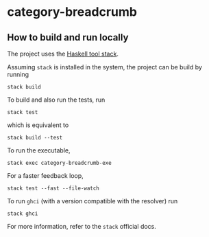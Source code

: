 # category-breadcrumb

## How to build and run locally

The project uses the [Haskell tool stack](https://docs.haskellstack.org/en/stable/README/).

Assuming `stack` is installed in the system, the project can be build by running
```
stack build
```
To build and also run the tests, run
```
stack test
```
which is equivalent to
```
stack build --test
```
To run the executable,
```
stack exec category-breadcrumb-exe
```
For a faster feedback loop,
```
stack test --fast --file-watch
```
To run `ghci` (with a version compatible with the resolver) run
```
stack ghci
```
For more information, refer to the `stack` official docs.
